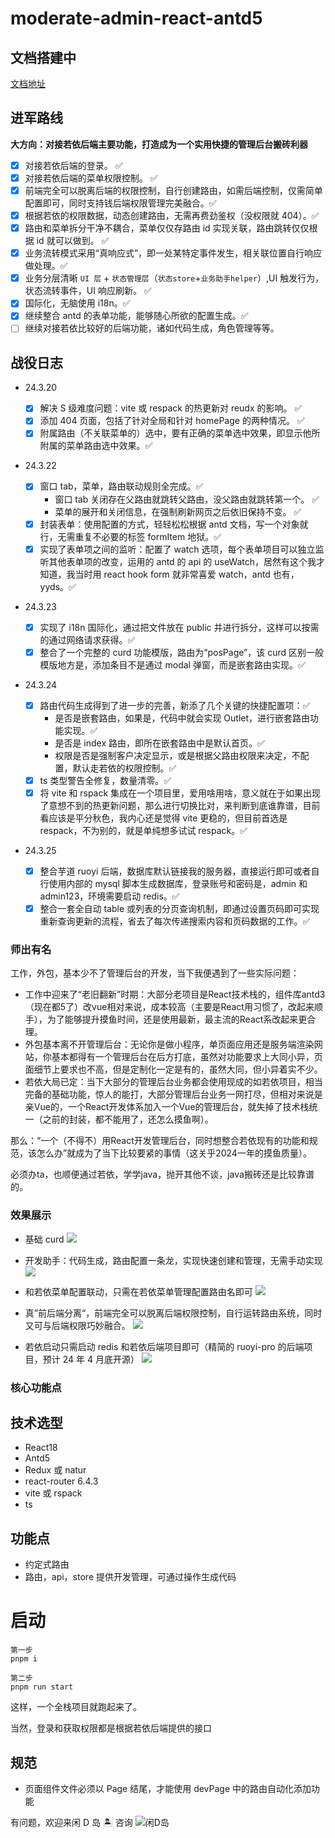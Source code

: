 # moderate-admin-react-antd5

## 文档搭建中

[文档地址](https://dland-team.github.io/moderate-react-admin/)

## 进军路线

**大方向：对接若依后端主要功能，打造成为一个实用快捷的管理后台搬砖利器**

-   [x] 对接若依后端的登录。 ✅
-   [x] 对接若依后端的菜单权限控制。 ✅
-   [x] 前端完全可以脱离后端的权限控制，自行创建路由，如需后端控制，仅需简单配置即可，同时支持钱后端权限管理完美融合。✅
-   [x] 根据若依的权限数据，动态创建路由，无需再费劲鉴权（没权限就 404）。✅
-   [x] 路由和菜单拆分干净不耦合，菜单仅仅存路由 id 实现关联，路由跳转仅仅根据 id 就可以做到。 ✅
-   [x] 业务流转模式采用“真响应式”，即一处某特定事件发生，相关联位置自行响应做处理。✅
-   [x] 业务分层清晰 `UI 层` + `状态管理层`（`状态store`+`业务助手helper`）,UI 触发行为，状态流转事件，UI 响应刷新。 ✅
-   [x] 国际化，无脑使用 i18n。✅
-   [x] 继续整合 antd 的表单功能，能够随心所欲的配置生成。✅
-   [ ] 继续对接若依比较好的后端功能，诸如代码生成，角色管理等等。

## 战役日志

-   24.3.20

    -   [x] 解决 S 级难度问题：vite 或 respack 的热更新对 reudx 的影响。 ✅
    -   [x] 添加 404 页面，包括了针对全局和针对 homePage 的两种情况。 ✅
    -   [x] 附属路由（不关联菜单的）选中，要有正确的菜单选中效果，即显示他所附属的菜单路由选中效果。✅

-   24.3.22

    -   [x] 窗口 tab，菜单，路由联动规则全完成。✅
        -   窗口 tab 关闭存在父路由就跳转父路由，没父路由就跳转第一个。 ✅
        -   菜单的展开和关闭信息，在强制刷新网页之后依旧保持不变。 ✅
    -   [x] 封装表单：使用配置的方式，轻轻松松根据 antd 文档，写一个对象就行，无需重复不必要的标签 formItem 地狱。✅
    -   [x] 实现了表单项之间的监听：配置了 watch 选项，每个表单项目可以独立监听其他表单项的改变，运用的 antd 的 api 的 useWatch，居然有这个我才知道，我当时用 react hook form 就非常喜爱 watch，antd 也有，yyds。✅

-   24.3.23

    -   [x] 实现了 i18n 国际化，通过把文件放在 public 并进行拆分，这样可以按需的通过网络请求获得。✅
    -   [x] 整合了一个完整的 curd 功能模版，路由为“posPage”，该 curd 区别一般模版地方是，添加条目不是通过 modal 弹窗，而是嵌套路由实现。✅

-   24.3.24

    -   [x] 路由代码生成得到了进一步的完善，新添了几个关键的快捷配置项：✅
        -   是否是嵌套路由，如果是，代码中就会实现 Outlet，进行嵌套路由功能实现。✅
        -   是否是 index 路由，即所在嵌套路由中是默认首页。✅
        -   权限是否是强制客户决定显示，或是根据父路由权限来决定，不配置，默认走若依的权限控制。✅
    -   [x] ts 类型警告全修复，数量清零。✅
    -   [x] 将 vite 和 rspack 集成在一个项目里，爱用啥用啥，意义就在于如果出现了意想不到的热更新问题，那么进行切换比对，来判断到底谁靠谱，目前看应该是平分秋色，我内心还是觉得 vite 更稳的，但目前首选是 respack，不为别的，就是单纯想多试试 respack。✅

-   24.3.25
    -   [x] 整合芋道 ruoyi 后端，数据库默认链接我的服务器，直接运行即可或者自行使用内部的 mysql 脚本生成数据库，登录账号和密码是，admin 和 admin123，环境需要启动 redis。✅
    -   [x] 整合一套全自动 table 或列表的分页查询机制，即通过设置页码即可实现重新查询更新的流程，省去了每次传递搜索内容和页码数据的工作。✅

### 师出有名

工作，外包，基本少不了管理后台的开发，当下我便遇到了一些实际问题：
- 工作中迎来了“老旧翻新”时期：大部分老项目是React技术栈的，组件库antd3（现在都5了）改vue相对来说，成本较高（主要是React用习惯了，改起来顺手），为了能够提升摸鱼时间，还是使用最新，最主流的React系改起来更合理。
- 外包基本离不开管理后台：无论你是做小程序，单页面应用还是服务端渲染网站，你基本都得有一个管理后台在后方打底，虽然对功能要求上大同小异，页面细节上要求也不高，但是定制化一定是有的，虽然大同，但小异着实不少。
- 若依大局已定：当下大部分的管理后台业务都会使用现成的如若依项目，相当完备的基础功能，惊人的能打，大部分管理后台业务一网打尽，但相对来说是亲Vue的，一个React开发体系加入一个Vue的管理后台，就失掉了技术栈统一（之前的封装，都不能用了，还怎么摸鱼啊）。

那么：“一个（不得不）用React开发管理后台，同时想整合若依现有的功能和规范，该怎么办”就成为了当下比较要紧的事情（这关乎2024一年的摸鱼质量）。

必须办ta，也顺便通过若依，学学java，抛开其他不谈，java搬砖还是比较靠谱的。

### 效果展示

-   基础 curd
    ![](https://qiniu.moderate.run/img/QQ20240319-200618%402x.png)

-   开发助手：代码生成，路由配置一条龙，实现快速创建和管理，无需手动实现
    ![](https://qiniu.moderate.run/img/QQ20240319-201338%402x.png)

-   和若依菜单配置联动，只需在若依菜单管理配置路由名即可
    ![](https://qiniu.moderate.run/img/3667960414.png)

-   真”前后端分离“，前端完全可以脱离后端权限控制，自行运转路由系统，同时又可与后端权限巧妙融合。
    ![](https://qiniu.moderate.run/img/QQ20240319-205403%402x.png)

-   若依启动只需启动 redis 和若依后端项目即可（精简的 ruoyi-pro 的后端项目，预计 24 年 4 月底开源）
    ![](https://qiniu.moderate.run/img/QQ20240319-202525%402x.png)

### 核心功能点

## 技术选型

-   React18
-   Antd5
-   Redux 或 natur
-   react-router 6.4.3
-   vite 或 rspack
-   ts

## 功能点

-   约定式路由
-   路由，api，store 提供开发管理，可通过操作生成代码

# 启动

```shell
第一步
pnpm i

第二步
pnpm run start
```

这样，一个全栈项目就跑起来了。

当然，登录和获取权限都是根据若依后端提供的接口

## 规范

-   页面组件文件必须以 Page 结尾，才能使用 devPage 中的路由自动化添加功能

有问题，欢迎来闲 D 岛 🏝️ 咨询
![闲D岛](https://qiniu.moderate.run/IMG_4020.JPG)
